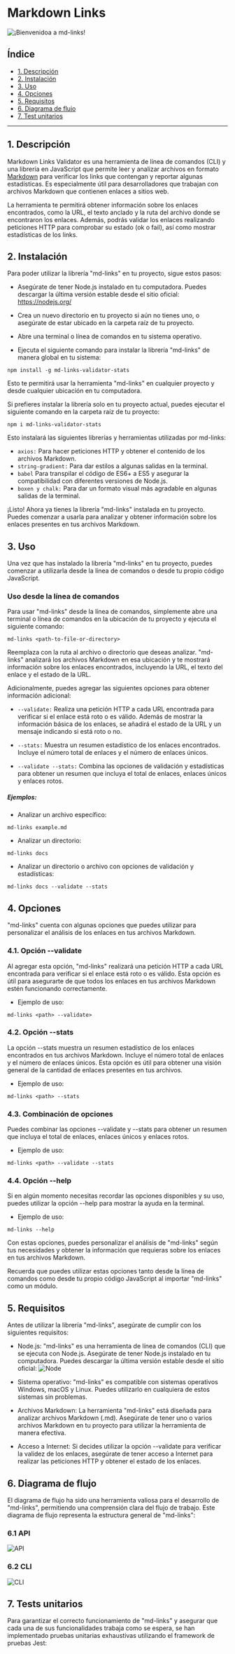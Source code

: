 # Markdown Links

![¡Bienvenidoa a md-links!](https://github.com/paolandre/DEV007-md-links/assets/129551206/b6a35f97-8915-4054-8f58-f5e1e024ca6d)

## Índice

* [1. Descripción](#1-descripción)
* [2. Instalación](#2-instalación)
* [3. Uso](#3-uso)
* [4. Opciones](#4-opciones)
* [5. Requisitos](#5-requisitos)
* [6. Diagrama de flujo](#6-diagrama-de-flujo)
* [7. Test unitarios](#7-tests-unitarios)


***
## 1. Descripción

Markdown Links Validator es una herramienta de línea de comandos (CLI) y una librería en JavaScript que permite leer y analizar archivos en formato [Markdown](https://es.wikipedia.org/wiki/Markdown) para verificar los links que contengan y reportar algunas estadísticas. Es especialmente útil para desarrolladores que trabajan con archivos Markdown que contienen enlaces a sitios web.

La herramienta te permitirá obtener información sobre los enlaces encontrados, como la URL, el texto anclado y la ruta del archivo donde se encontraron los enlaces. Además, podrás validar los enlaces realizando peticiones HTTP para comprobar su estado (ok o fail), así como mostrar estadísticas de los links.

## 2. Instalación

Para poder utilizar la librería "md-links" en tu proyecto, sigue estos pasos:

* Asegúrate de tener Node.js instalado en tu computadora. Puedes descargar la última versión estable desde el sitio oficial: https://nodejs.org/

* Crea un nuevo directorio en tu proyecto si aún no tienes uno, o asegúrate de estar ubicado en la carpeta raíz de tu proyecto.

* Abre una terminal o línea de comandos en tu sistema operativo.

* Ejecuta el siguiente comando para instalar la librería "md-links" de manera global en tu sistema:

`npm install -g md-links-validator-stats`

Esto te permitirá usar la herramienta "md-links" en cualquier proyecto y desde cualquier ubicación en tu computadora.

Si prefieres instalar la librería solo en tu proyecto actual, puedes ejecutar el siguiente comando en la carpeta raíz de tu proyecto:

`npm i md-links-validator-stats`

Esto instalará las siguientes librerías y herramientas utilizadas por md-links:

* `axios:` Para hacer peticiones HTTP y obtener el contenido de los archivos Markdown.
* `string-gradient:` Para dar estilos a algunas salidas en la terminal.
* `babel` Para transpilar el código de ES6+ a ES5 y asegurar la compatibilidad con diferentes versiones de Node.js.
* `boxen y chalk:`   Para dar un formato visual más agradable en algunas salidas de la terminal.

¡Listo! Ahora ya tienes la librería "md-links" instalada en tu proyecto. Puedes comenzar a usarla para analizar y obtener información sobre los enlaces presentes en tus archivos Markdown.

## 3. Uso

Una vez que has instalado la librería "md-links" en tu proyecto, puedes comenzar a utilizarla desde la línea de comandos o desde tu propio código JavaScript.
### Uso desde la línea de comandos

Para usar "md-links" desde la línea de comandos, simplemente abre una terminal o línea de comandos en la ubicación de tu proyecto y ejecuta el siguiente comando:

`md-links <path-to-file-or-directory>`

Reemplaza <path-to-file-or-directory> con la ruta al archivo o directorio que deseas analizar. "md-links" analizará los archivos Markdown en esa ubicación y te mostrará información sobre los enlaces encontrados, incluyendo la URL, el texto del enlace y el estado de la URL.

Adicionalmente, puedes agregar las siguientes opciones para obtener información adicional:

* `--validate:` Realiza una petición HTTP a cada URL encontrada para verificar si el enlace está roto o es válido. Además de mostrar la información básica de los enlaces, se añadirá el estado de la URL y un mensaje indicando si está roto o no.

* `--stats:` Muestra un resumen estadístico de los enlaces encontrados. Incluye el número total de enlaces y el número de enlaces únicos.

* `--validate --stats:` Combina las opciones de validación y estadísticas para obtener un resumen que incluya el total de enlaces, enlaces únicos y enlaces rotos.

##### Ejemplos:

* Analizar un archivo específico:

`md-links example.md`

* Analizar un directorio:

`md-links docs`

* Analizar un directorio o archivo con opciones de validación y estadísticas:

`md-links docs --validate --stats`

## 4. Opciones

"md-links" cuenta con algunas opciones que puedes utilizar para personalizar el análisis de los enlaces en tus archivos Markdown.

### 4.1. Opción --validate

Al agregar esta opción, "md-links" realizará una petición HTTP a cada URL encontrada para verificar si el enlace está roto o es válido. Esta opción es útil para asegurarte de que todos los enlaces en tus archivos Markdown estén funcionando correctamente.

* Ejemplo de uso:

`md-links <path> --validate>`

### 4.2. Opción --stats

La opción --stats muestra un resumen estadístico de los enlaces encontrados en tus archivos Markdown. Incluye el número total de enlaces y el número de enlaces únicos. Esta opción es útil para obtener una visión general de la cantidad de enlaces presentes en tus archivos.

* Ejemplo de uso:

`md-links <path> --stats`

### 4.3. Combinación de opciones

Puedes combinar las opciones --validate y --stats para obtener un resumen que incluya el total de enlaces, enlaces únicos y enlaces rotos.

* Ejemplo de uso:

`md-links <path> --validate --stats`

### 4.4. Opción --help

Si en algún momento necesitas recordar las opciones disponibles y su uso, puedes utilizar la opción --help para mostrar la ayuda en la terminal.

* Ejemplo de uso:

`md-links --help`

Con estas opciones, puedes personalizar el análisis de "md-links" según tus necesidades y obtener la información que requieras sobre los enlaces en tus archivos Markdown.

Recuerda que puedes utilizar estas opciones tanto desde la línea de comandos como desde tu propio código JavaScript al importar "md-links" como un módulo.

## 5. Requisitos

Antes de utilizar la librería "md-links", asegúrate de cumplir con los siguientes requisitos:

* Node.js: "md-links" es una herramienta de línea de comandos (CLI) que se ejecuta con Node.js. Asegúrate de tener Node.js instalado en tu computadora. Puedes descargar la última versión estable desde el sitio oficial: ![Node](https://nodejs.org/)

* Sistema operativo: "md-links" es compatible con sistemas operativos Windows, macOS y Linux. Puedes utilizarlo en cualquiera de estos sistemas sin problemas.

* Archivos Markdown: La herramienta "md-links" está diseñada para analizar archivos Markdown (.md). Asegúrate de tener uno o varios archivos Markdown en tu proyecto para utilizar la herramienta de manera efectiva.

* Acceso a Internet: Si decides utilizar la opción --validate para verificar la validez de los enlaces, asegúrate de tener acceso a Internet para realizar las peticiones HTTP y obtener el estado de los enlaces.

## 6. Diagrama de flujo

El diagrama de flujo ha sido una herramienta valiosa para el desarrollo de "md-links", permitiendo una comprensión clara del flujo de trabajo. Este diagrama de flujo representa la estructura general de "md-links":

### 6.1 API

![API](https://github.com/paolandre/DEV007-md-links/assets/129551206/6968546a-d40a-4d1d-902a-4b385d6eb62e)


### 6.2 CLI

![CLI](https://github.com/paolandre/DEV007-md-links/assets/129551206/d0d4a7f3-c18a-4314-8f5c-5f84866a8ee3)


## 7. Tests unitarios

Para garantizar el correcto funcionamiento de "md-links" y asegurar que cada una de sus funcionalidades trabaja como se espera, se han implementado pruebas unitarias exhaustivas utilizando el framework de pruebas Jest:



